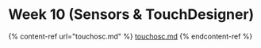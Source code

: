 # Week 10 (Sensors & TouchDesigner)

{% content-ref url="touchosc.md" %}
[touchosc.md](touchosc.md)
{% endcontent-ref %}


